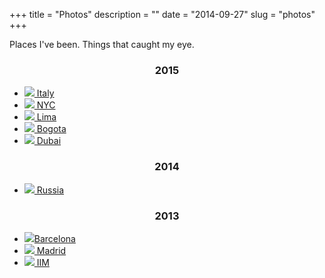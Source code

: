 +++
title = "Photos"
description = ""
date = "2014-09-27"
slug = "photos"
+++

Places I've been. Things that caught my eye.

<center><h3>2015</h3></center>

<ul>
<li class="travpic">
<a href="../cinqueterre/">
<img src="http://41.media.tumblr.com/aba0b27f9be305fdfa0a772d0f7eb397/tumblr_nx1xselzwl1qz7ur9o9_1280.jpg" class="travpic">
Italy</a>
</li>
<li class="travpic">
<a href="../brooklyn/">
<img src="http://41.media.tumblr.com/b3d3fff1a1857c1b03b3f6eec6ceb325/tumblr_nsgmwt1apO1qz7ur9o8_1280.jpg" class="travpic">
NYC</a>
</li>
<li class="travpic">
<a href="../lima/">
<img src="https://41.media.tumblr.com/9439de5a70d9c47640a63d76f335eb98/tumblr_nplc2hPYSe1qz7ur9o3_1280.jpg" class="travpic">
Lima</a>
</li>
<li class="travpic">
<a href="../bogota/">
<img src="http://36.media.tumblr.com/9245d7420ec6e64cc74bfa89e38e9b46/tumblr_nmnn7lm1sF1qz7ur9o1_1280.jpg" class="travpic">
Bogota</a>
</li>
<li class="travpic">
<a href="../dubai/">
<img src="http://36.media.tumblr.com/82e0df387de60828e2b08c98089b3dff/tumblr_nm3x24PUSv1qz7ur9o6_1280.jpg" class="travpic">
Dubai</a>
</li>
</ul>

<center><h3>2014</h3></center>
<ul>
<li class="travpic">
<a href="../russia/">
<img src="http://36.media.tumblr.com/e86708ba4dd6bb60ff08d66bf2ac982d/tumblr_njsbq6nX1b1qz7ur9o1_1280.jpg" class="travpic">
Russia</a>
</li>
</ul>

<center><h3>2013</h3></center>
<ul>
<li class="travpic">
<a href="../barcelona/">
<img src="http://40.media.tumblr.com/cd6a1cdfe4ec9fb42b30b35cf04acd04/tumblr_njsq1q59J91qz7ur9o1_1280.jpg" class="travpic">Barcelona</a>
</li>
<li class="travpic">
<a href="../madrid/">
<img src="http://40.media.tumblr.com/c55b8b9419b8926e08f14069954c92a2/tumblr_njuixeTKsk1qz7ur9o1_1280.jpg" class="travpic">
Madrid</a>
</li>
<li class="travpic">
<a href="../italyinmotion/">
<img src="http://41.media.tumblr.com/09784396750c3cdfab2cb0d5379f2160/tumblr_nogpcm9V3V1qz7ur9o7_1280.jpg" class="travpic">
IIM</a>
</li>
</ul>
